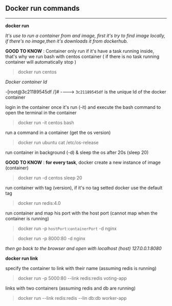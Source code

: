 <!-- @format -->
## Docker run commands

---

__docker run__

_It's use to run a container from and image, first it's try to find image locally, if there's no image,then it's downloads it from dockerhub._

__GOOD TO KNOW__ : Container only run if it's have a task running inside, that's why we run bash with centos container ( if there is no task running container will automatically stop )
> docker run centos

_Docker container Id_

-[root@3c21189545df /]#   ----> `3c21189545df` is the unique Id of the docker container

login in the container once it's run (-it) and execute the bash command to open the terminal in the container
> docker run -it centos bash

run a command in a container (get the os version)
> docker run ubuntu cat /etc/os-release

run container in background (-d) & sleep the os after 20s (sleep 20)

__GOOD TO KNOW__ : **for every task**, docker create a new instance of image (container)
> docker run -d centos sleep 20

run container with tag (version), if it's no tag setted docker use the default tag
> docker run redis:4.0

run container and map his port with the host port (cannot map when the container is running)
> docker run -p `hostPort`:`containerPort` -d nginx

> docker run -p 8000:80 -d nginx

_then go back to the browser and open with localhost (host) 127.0.0.1:8080_


__docker run link__

specify the container to link with their name (assuming redis is running)

> docker run -p 5000:80 --link redis:redis voting-app


links with two containers (assuming redis and db are running)

> docker run --link redis:redis --lin db:db worker-app
